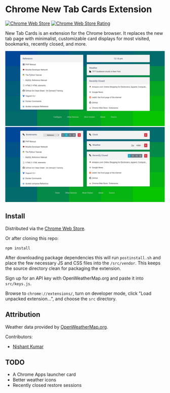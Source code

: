Chrome New Tab Cards Extension
==============================

[![Chrome Web Store][badge-cws]][link-cws]
[![Chrome Web Store Rating][badge-rating]][link-cws]

New Tab Cards is an extension for the Chrome browser.  It replaces the new tab page with minimalist, customizable card displays for most visited, bookmarks, recently closed, and more.

![Screenshot](screenshots/screenshot_1.png)
![Configuration Screenshot](screenshots/screenshot_2.png)

Install
-------

Distributed via the [Chrome Web Store](https://chrome.google.com/webstore/detail/new-tab-cards/idcpogancielddambnachkghlnjkfhci).

Or after cloning this repo:

    npm install

After downloading package dependencies this will run `postinstall.sh` and place the few necessary JS and CSS files into the `/src/vendor`.  This keeps the source directory clean for packaging the extension.

Sign up for an API key with OpenWeatherMap.org and paste it into `src/keys.js`.

Browse to `chrome://extensions/`, turn on developer mode, click "Load unpacked extension...", and choose the `src` directory.

Attribution
-----------

Weather data provided by [OpenWeatherMap.org](https://openweathermap.org/).

Contributors:
- [Nishant Kumar](https://github.com/nishant8BITS)

TODO
----

- A Chrome Apps launcher card
- Better weather icons
- Recently closed restore sessions


[badge-cws]: https://img.shields.io/chrome-web-store/v/idcpogancielddambnachkghlnjkfhci.svg?label=chrome
[link-cws]: https://chrome.google.com/webstore/detail/new-tab-cards/idcpogancielddambnachkghlnjkfhci "Published on Chrome Web Store"
[badge-rating]: https://img.shields.io/chrome-web-store/stars/idcpogancielddambnachkghlnjkfhci.svg
